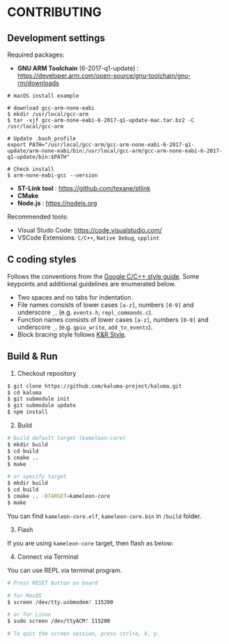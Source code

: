 CONTRIBUTING
============

## Development settings

Required packages:
* __GNU ARM Toolchain__ (6-2017-q1-update) : https://developer.arm.com/open-source/gnu-toolchain/gnu-rm/downloads

```bsh
# macOS install example

# download gcc-arm-none-eabi
$ mkdir /usr/local/gcc-arm
$ tar -xjf gcc-arm-none-eabi-6-2017-q1-update-mac.tar.bz2 -C /usr/local/gcc-arm

# Update .bash_profile
export PATH="/usr/local/gcc-arm/gcc-arm-none-eabi-6-2017-q1-update/arm-none-eabi/bin:/usr/local/gcc-arm/gcc-arm-none-eabi-6-2017-q1-update/bin:$PATH"

# Check install
$ arm-none-eabi-gcc --version
```

* __ST-Link tool__ : https://github.com/texane/stlink
* __CMake__
* __Node.js__ : https://nodejs.org

Recommended tools:
* Visual Studo Code: https://code.visualstudio.com/
* VSCode Extensions: `C/C++`, `Native Debug`, `cpplint`

## C coding styles

Follows the conventions from the [Google C/C++ style guide](https://google.github.io/styleguide/cppguide.html). Some keypoints and additional guidelines are enumerated below.

* Two spaces and no tabs for indentation.
* File names consists of lower cases `[a-z]`, numbers `[0-9]` and underscore `_`. (e.g. `events.h`, `repl_commands.c`).
* Function names consists of lower cases `[a-z]`, numbers `[0-9]` and underscore `_`. (e.g. `gpio_write`, `add_to_events`).
* Block bracing style follows [K&R Style](https://en.wikipedia.org/wiki/Indentation_style#K.26R).


## Build & Run

1. Checkout repository

```sh
$ git clone https://github.com/kaluma-project/kaluma.git
$ cd kaluma
$ git submodule init
$ git submodule update
$ npm install
```

2. Build

```sh
# build default target (kameleon-core)
$ mkdir build
$ cd build
$ cmake ..
$ make

# or specify target
$ mkdir build
$ cd build
$ cmake .. -DTARGET=kameleon-core
$ make
```

You can find `kameleon-core.elf`, `kameleon-core.bin` in `/build` folder.

3. Flash

If you are using `kameleon-core` target, then flash as below:

4. Connect via Terminal

You can use REPL via terminal program.

```sh
# Press RESET button on board

# for MacOS
$ screen /dev/tty.usbmodem? 115200

# or for Linux
$ sudo screen /dev/ttyACM? 115200

# To quit the screen session, press ctrl+a, k, y.
```
